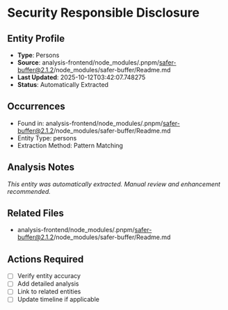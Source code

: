 # Security Responsible Disclosure

## Entity Profile
- **Type**: Persons
- **Source**: analysis-frontend/node_modules/.pnpm/safer-buffer@2.1.2/node_modules/safer-buffer/Readme.md
- **Last Updated**: 2025-10-12T03:42:07.748275
- **Status**: Automatically Extracted

## Occurrences
- Found in: analysis-frontend/node_modules/.pnpm/safer-buffer@2.1.2/node_modules/safer-buffer/Readme.md
- Entity Type: persons
- Extraction Method: Pattern Matching

## Analysis Notes
*This entity was automatically extracted. Manual review and enhancement recommended.*

## Related Files
- analysis-frontend/node_modules/.pnpm/safer-buffer@2.1.2/node_modules/safer-buffer/Readme.md

## Actions Required
- [ ] Verify entity accuracy
- [ ] Add detailed analysis
- [ ] Link to related entities
- [ ] Update timeline if applicable
